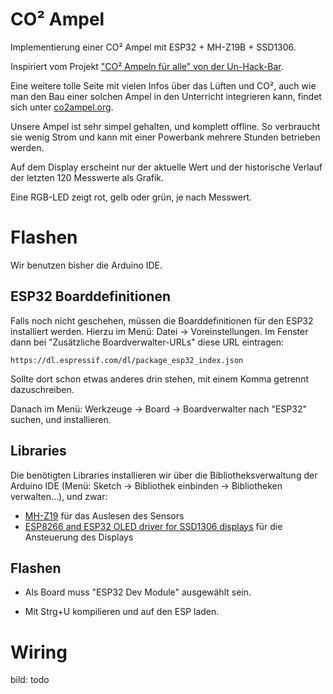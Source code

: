 # CO² Ampel

Implementierung einer CO² Ampel mit ESP32 + MH-Z19B + SSD1306.

Inspiriert vom Projekt ["CO² Ampeln für alle" von der Un-Hack-Bar](https://www.un-hack-bar.de/2020/10/25/co2-ampeln-fuer-alle/).

Eine weitere tolle Seite mit vielen Infos über das Lüften und CO², auch wie man den Bau einer solchen Ampel in den Unterricht integrieren kann, findet sich unter [co2ampel.org](https://co2ampel.org).

Unsere Ampel ist sehr simpel gehalten, und komplett offline. So verbraucht sie wenig Strom und kann mit einer Powerbank mehrere Stunden betrieben werden.

Auf dem Display erscheint nur der aktuelle Wert und der historische Verlauf der letzten 120 Messwerte als Grafik.

Eine RGB-LED zeigt rot, gelb oder grün, je nach Messwert.


# Flashen

Wir benutzen bisher die Arduino IDE. 

## ESP32 Boarddefinitionen

Falls noch nicht geschehen, müssen die Boarddefinitionen für den ESP32 installiert werden. Hierzu im Menü: Datei -> Voreinstellungen. Im Fenster dann bei "Zusätzliche Boardverwalter-URLs" diese URL eintragen:

```
https://dl.espressif.com/dl/package_esp32_index.json
```

Sollte dort schon etwas anderes drin stehen, mit einem Komma getrennt dazuschreiben.

Danach im Menü: Werkzeuge -> Board -> Boardverwalter nach "ESP32" suchen, und installieren.

## Libraries

Die benötigten Libraries installieren wir über die Bibliotheksverwaltung der Arduino IDE (Menü: Sketch -> Bibliothek einbinden -> Bibliotheken verwalten…), und zwar:

* [MH-Z19](https://github.com/crisap94/MHZ19) für das Auslesen des Sensors
* [ESP8266 and ESP32 OLED driver for SSD1306 displays](https://github.com/ThingPulse/esp8266-oled-ssd1306) für die Ansteuerung des Displays

## Flashen

* Als Board muss "ESP32 Dev Module" ausgewählt sein.

* Mit Strg+U kompilieren und auf den ESP laden.




# Wiring

bild: todo
